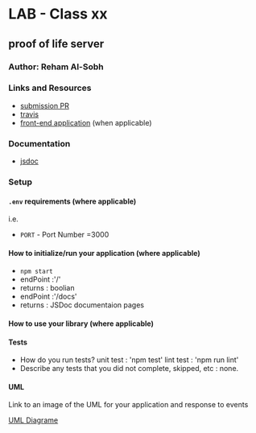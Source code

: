 # LAB - Class xx

## proof of life server 

### Author: Reham Al-Sobh

### Links and Resources

- [submission PR](https://github.com/Reham-401-advanced-javascript/Lab-00/pull/1)
- [travis](https://travis-ci.com/github/Reham-401-advanced-javascript/Lab-00)
- [front-end application](https://reham-lab-00.herokuapp.com/) (when applicable)


### Documentation
- [jsdoc](https://reham-lab-00.herokuapp.com/docs/ )

### Setup

#### `.env` requirements (where applicable)

i.e.

- `PORT` - Port Number =3000

#### How to initialize/run your application (where applicable)

- `npm start`
- endPoint :'/'
- returns : boolian 
- endPoint :'/docs'
- returns : JSDoc documentaion pages 


#### How to use your library (where applicable)

#### Tests

- How do you run tests? 
unit test : 'npm test'
lint test : 'npm run lint'
- Describe any tests that you did not complete, skipped, etc : none.

#### UML

Link to an image of the UML for your application and response to events

[UML Diagrame ](IMG_20200517_013933.jpg)
